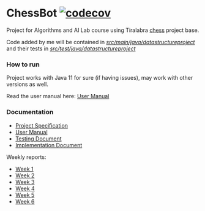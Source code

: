 # ChessBot [![codecov](https://codecov.io/gh/Piketulus/ChessBot/branch/main/graph/badge.svg)](https://codecov.io/gh/Piketulus/ChessBot)

Project for Algorithms and AI Lab course using Tiralabra [chess](https://github.com/TiraLabra/chess) project base.

Code added by me will be contained in [*src/main/java/datastructureproject*](src/main/java/datastructureproject) and their tests in [*src/test/java/datastructureproject*](src/test/java/datastructureproject)

### How to run

Project works with Java 11 for sure (if having issues), may work with other versions as well.

Read the user manual here: [User Manual](./documentation/user_manual.md)

### Documentation

- [Project Specification](./documentation/project_specification.md)
- [User Manual](./documentation/user_manual.md)
- [Testing Document](./documentation/testing.md)
- [Implementation Document](./documentation/implementation.md)

Weekly reports:
- [Week 1](./documentation/week1report.md)
- [Week 2](documentation/week2report.md)
- [Week 3](documentation/week3report.md)
- [Week 4](documentation/week4report.md)
- [Week 5](documentation/week5report.md)
- [Week 6](documentation/week6report.md)
